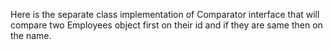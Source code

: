 Here is the separate class implementation of Comparator interface that will compare two Employees object first on their id and if they are same then on the name.
